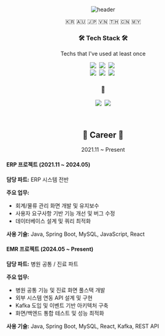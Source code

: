 <!--
**dntjd7701/dntjd7701** is a ✨ _special_ ✨ repository because its `README.md` (this file) appears on your GitHub profile.

Here are some ideas to get you started:

- 🔭 I’m currently working on ...
- 🌱 I’m currently learning ...
- 👯 I’m looking to collaborate on ...
- 🤔 I’m looking for help with ...
- 💬 Ask me about ...
- 📫 How to reach me: ...
- 😄 Pronouns: ...
- ⚡ Fun fact: ...
-->
<div align="center">
  
![header](https://capsule-render.vercel.app/api?type=waving&color=auto&height=300&section=header&text=SSung's&fontSize=90)
  
 </div>


<p align="center">🇰🇷 🇦🇺 🇯🇵 🇻🇳 🇹🇭 🇨🇳 🇲🇾</p>

<h3 align="center">🛠 Tech Stack 🛠</h3>

<p align="center"> Techs that I've used at least once </p>

<p align="center">
  <img src="https://img.shields.io/badge/Java-007396?style=flat-square&logo=Java&logoColor=white"/></a>&nbsp 
  <img src="https://img.shields.io/badge/Javascript-ffb13b?style=flat-square&logo=javascript&logoColor=white"/></a>&nbsp 
<!--      <img src="https://img.shields.io/badge/C-A8B9CC?style=flat-square&logo=C&logoColor=white"/></a>&nbsp -->
 <img src="https://img.shields.io/badge/NodeJs-3766AB?style=flat-square&logo=nodeJS&logoColor=white"/></a>&nbsp
<!--    <img src="https://img.shields.io/badge/Django-092E20?style=flat-square&logo=Django&logoColor=white"/></a>&nbsp -->
 <!--   <img src="https://img.shields.io/badge/aws-333664?style=flat-square&logo=amazon-aws&logoColor=white"/></a>&nbsp  -->
<!--   <img src="https://img.shields.io/badge/HTML-1572B6?style=flat-square&logo=html&logoColor=white"/></a>&nbsp  -->
<!--   <img src="https://img.shields.io/badge/CSS-1572B6?style=flat-square&logo=css&logoColor=white"/></a>&nbsp  -->
  <br>
  <img src="https://img.shields.io/badge/SpringBoot-6DB33F?style=flat-square&logo=Spring&logoColor=white"/></a>&nbsp 
  <img src="https://img.shields.io/badge/Mysql-E6B91E?style=flat-square&logo=MySql&logoColor=white"/></a>&nbsp 
  <img src="https://img.shields.io/badge/React-3766AB?style=flat-square&logo=React&logoColor=white"/></a>&nbsp 
</p>



<h3 align="center"> 🤝 </h3>
<p align="center">
  <a href="https://www.instagram.com/rkddntjd_/"><img src="https://img.shields.io/badge/Instagram-black?style=flat-square&logo=Instagram&logoColor=red&link=https://www.instagram.com/rkddntjd_/"/></a>&nbsp
  <a href="mailto:dntjd7701@naver.com"><img src="https://img.shields.io/badge/Gmail-d14836?style=flat-square&logo=Gmail&logoColor=white&link=dntjd7701@naver.com"/></a>
</p>
<br>

<h2 align="center">💼 Career 💼</h3>

<div align="center">
  2021.11 ~ Present
</div>

<div align="left">
  <h4>ERP 프로젝트 (2021.11 ~ 2024.05)</h4>
  <p><b>담당 파트:</b> ERP 시스템 전반</p>
  <p><b>주요 업무:</b></p>
  <ul>
    <li>회계/물류 관리 화면 개발 및 유지보수</li>
    <li>사용자 요구사항 기반 기능 개선 및 버그 수정</li>
    <li>데이터베이스 설계 및 쿼리 최적화</li>
  </ul>
  <p><b>사용 기술:</b> Java, Spring Boot, MySQL, JavaScript, React</p>
</div>

<div>
  <h4>EMR 프로젝트 (2024.05 ~ Present)</h4>
  <p><b>담당 파트:</b> 병원 공통 / 진료 파트</p>
  <p><b>주요 업무:</b></p>
  <ul>
    <li>병원 공통 기능 및 진료 화면 풀스택 개발</li>
    <li>외부 시스템 연동 API 설계 및 구현</li>
    <li>Kafka 도입 및 이벤트 기반 아키텍처 구축</li>
    <li>화면/백엔드 통합 테스트 및 성능 최적화</li>
  </ul>
  <p><b>사용 기술:</b> Java, Spring Boot, MySQL, React, Kafka, REST API</p>
</div>
